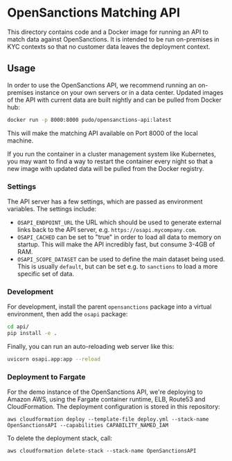 # OpenSanctions Matching API

This directory contains code and a Docker image for running an API to match data against
OpenSanctions. It is intended to be run on-premises in KYC contexts so that no customer
data leaves the deployment context.

## Usage

In order to use the OpenSanctions API, we recommend running an on-premises instance on your
own servers or in a data center. Updated images of the API with current data are built
nightly and can be pulled from Docker hub:

```bash
docker run -p 8000:8000 pudo/opensanctions-api:latest
```

This will make the matching API available on Port 8000 of the local machine.

If you run the container in a cluster management system like Kubernetes, you may want to
find a way to restart the container every night so that a new image with updated data
will be pulled from the Docker registry.

### Settings

The API server has a few settings, which are passed as environment variables. The settings
include:

* ``OSAPI_ENDPOINT_URL`` the URL which should be used to generate external links back to
  the API server, e.g. ``https://osapi.mycompany.com``.
* ``OSAPI_CACHED`` can be set to "true" in order to load all data to memory on startup.
  This will make the API incredibly fast, but consume 3-4GB of RAM.
* ``OSAPI_SCOPE_DATASET`` can be used to define the main dataset being used. This is
  usually ``default``, but can be set e.g. to ``sanctions`` to load a more specific set
  of data.

### Development

For development, install the parent ``opensanctions`` package into a virtual environment,
then add the ``osapi`` package:

```bash
cd api/
pip install -e .
```

Finally, you can run an auto-reloading web server like this:

```bash
uvicorn osapi.app:app --reload
```

### Deployment to Fargate

For the demo instance of the OpenSanctions API, we're deploying to Amazon AWS, using the
Fargate container runtime, ELB, Route53 and CloudFormation. The deployment configuration
is stored in this repository:

```
aws cloudformation deploy --template-file deploy.yml --stack-name OpenSanctionsAPI --capabilities CAPABILITY_NAMED_IAM
```

To delete the deployment stack, call:

```
aws cloudformation delete-stack --stack-name OpenSanctionsAPI
```